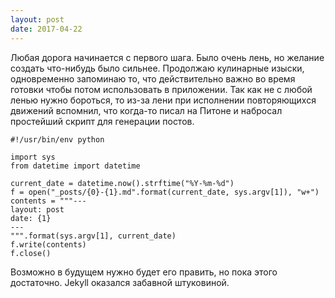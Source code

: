 ```yaml
---
layout: post
date: 2017-04-22
---
```

Любая дорога начинается с первого шага. Было очень лень, но желание
создать что-нибудь было сильнее. Продолжаю кулинарные изыски,
одновременно запоминаю то, что действительно важно во время готовки
чтобы потом использовать в приложении.
Так как не с любой ленью нужно бороться, то из-за лени при исполнении
повторяющихся движений вспомнил, что когда-то писал на Питоне и
набросал простейший скрипт для генерации постов.

    #!/usr/bin/env python

    import sys
    from datetime import datetime

    current_date = datetime.now().strftime("%Y-%m-%d")
    f = open("_posts/{0}-{1}.md".format(current_date, sys.argv[1]), "w+")
    contents = """---
    layout: post
    date: {1}
    ---
    """.format(sys.argv[1], current_date)
    f.write(contents)
    f.close()
    
Возможно в будущем нужно будет его править, но пока этого достаточно.
Jekyll оказался забавной штуковиной.
